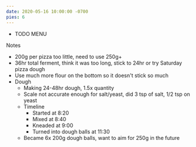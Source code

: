 ```yaml
---
date: 2020-05-16 10:00:00 -0700
pies: 6
---
```

- TODO MENU

Notes
- 200g per pizza too little, need to use 250g+
- 36hr total ferment, think it was too long, stick to 24hr or try Saturday pizza dough
- Use much more flour on the bottom so it doesn't stick so much
- Dough
  - Making 24-48hr dough, 1.5x quantity
  - Scale not accurate enough for salt/yeast, did 3 tsp of salt, 1/2 tsp on yeast
  - Timeline
      - Started at 8:20
      - Mixed at 8:40
      - Kneaded at 9:00
      - Turned into dough balls at 11:30
  - Became 6x 200g dough balls, want to aim for 250g in the future
